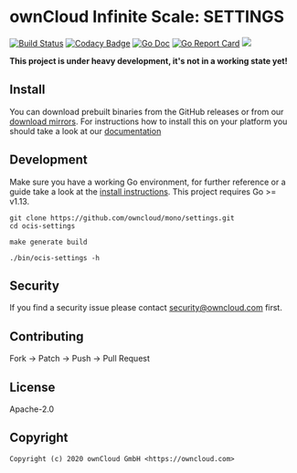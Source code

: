 # ownCloud Infinite Scale: SETTINGS

[![Build Status](https://cloud.drone.io/api/badges/owncloud/ocis-settings/status.svg)](https://cloud.drone.io/owncloud/ocis-settings)
[![Codacy Badge](https://api.codacy.com/project/badge/Grade/4383f209aa904572b415ef5a8f9e379f)](https://www.codacy.com/gh/owncloud/ocis-settings?utm_source=github.com&amp;utm_medium=referral&amp;utm_content=owncloud/ocis-settings&amp;utm_campaign=Badge_Grade)
[![Go Doc](https://godoc.org/github.com/owncloud/mono/settings?status.svg)](http://godoc.org/github.com/owncloud/mono/settings)
[![Go Report Card](https://goreportcard.com/badge/github.com/owncloud/mono/settings)](https://goreportcard.com/report/github.com/owncloud/mono/settings)
[![](https://images.microbadger.com/badges/image/owncloud/ocis-settings.svg)](https://microbadger.com/images/owncloud/ocis-settings "Get your own image badge on microbadger.com")

**This project is under heavy development, it's not in a working state yet!**

## Install

You can download prebuilt binaries from the GitHub releases or from our [download mirrors](http://download.owncloud.com/ocis/settings/). For instructions how to install this on your platform you should take a look at our [documentation](https://owncloud.github.io/extensions/ocis_settings/)

## Development

Make sure you have a working Go environment, for further reference or a guide take a look at the [install instructions](http://golang.org/doc/install.html). This project requires Go >= v1.13.

```console
git clone https://github.com/owncloud/mono/settings.git
cd ocis-settings

make generate build

./bin/ocis-settings -h
```

## Security

If you find a security issue please contact security@owncloud.com first.

## Contributing

Fork -> Patch -> Push -> Pull Request

## License

Apache-2.0

## Copyright

```console
Copyright (c) 2020 ownCloud GmbH <https://owncloud.com>
```
